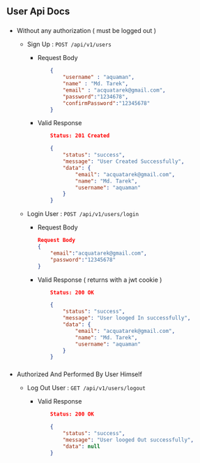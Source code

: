 ## User Api Docs

### 
- Without any authorization ( must be logged out )

    * Sign Up  : `POST /api/v1/users`
        -  Request Body
            ```json
                {
                    "username" : "aquaman",
                    "name" : "Md. Tarek",
                    "email" : "acquatarek@gmail.com",
                    "password":"1234678",
                    "confirmPassword":"12345678"
                }
            ```
        - Valid Response
            ```json 
                Status: 201 Created  
            ```
            ```json
                {
                    "status": "success",
                    "message": "User Created Successfully",
                    "data": {
                        "email": "acquatarek@gmail.com",
                        "name": "Md. Tarek",
                        "username": "aquaman"
                    }
                }       
            ```
            
        
   * Login User : `POST /api/v1/users/login`
        -  Request Body
            ```json
            Request Body
            {
                "email":"acquatarek@gmail.com",
                "password":"12345678"
            }
            ```
        - Valid Response ( returns with a jwt cookie )
            ```json 
                Status: 200 OK  
            ```
            ```json
                {
                    "status": "success",
                    "message": "User looged In successfully",
                    "data": {
                        "email": "acquatarek@gmail.com",
                        "name": "Md. Tarek",
                        "username": "aquaman"
                    }
                }       
            ```


### 
- Authorized And Performed By User Himself

   * Log Out User : `GET /api/v1/users/logout`

     - Valid Response
        ```json 
            Status: 200 OK  
        ```
        ```json
            {
                "status": "success",
                "message": "User looged Out successfully",
                "data": null
            }
        ```
